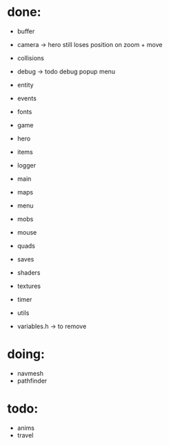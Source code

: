 
# done:
- buffer
- camera -> hero still loses position on zoom + move
- collisions
- debug -> todo debug popup menu
- entity
- events
- fonts
- game
- hero
- items
- logger
- main
- maps
- menu
- mobs
- mouse
- quads 
- saves
- shaders
- textures
- timer
- utils

- variables.h -> to remove

# doing:
- navmesh
- pathfinder

# todo:
- anims
- travel
